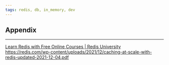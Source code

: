 ```yaml
---
tags: redis, db, in_memory, dev
---
```

## Appendix
---
[Learn Redis with Free Online Courses | Redis University](https://university.redis.com/#courses)
https://redis.com/wp-content/uploads/2021/12/caching-at-scale-with-redis-updated-2021-12-04.pdf